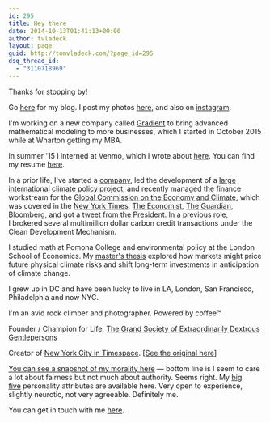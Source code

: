 ```yaml
---
id: 295
title: Hey there
date: 2014-10-13T01:41:13+00:00
author: tvladeck
layout: page
guid: http://tomvladeck.com/?page_id=295
dsq_thread_id:
  - "3110718969"
---
```

Thanks for stopping by!

Go <a href="http://tomvladeck.com/blog/" target="_blank">here</a> for my blog. I post my photos <a href="http://tomvladeck.tv" target="_blank">here</a>, and also on <a href="http://instagram.com/tomvladeck" target="_blank">instagram</a>.

I'm working on a new company called <a href="http://gradientmetrics.com" target="_blank">Gradient</a> to bring advanced mathematical modeling to more businesses, which I started in October 2015 while at Wharton getting my MBA.

In summer '15 I interned at Venmo, which I wrote about <a href="http://blog.venmo.com/2015/9/3/a-marketing-analytics-summer-internship-at-venmo" target="_blank">here</a>. You can find my resume <a href="http://tomvladeck.com/wp-content/uploads/2015/09/Thomas-Vladeck-29Aug2015.pdf" target="_blank">here</a>.

In a prior life, I've started a <a href="http://buildinghero.com" target="_blank">company</a>, led the development of a <a href="http://www.thepolicyclimate.org/" target="_blank">large international climate policy project</a>, and recently managed the finance workstream for the <a href="http://newclimateeconomy.net" target="_blank">Global Commission on the Economy and Climate</a>, which was covered in the <a href="http://www.nytimes.com/2014/09/16/science/earth/fixing-climate-change-may-add-no-costs-report-says.html" target="_blank">New York Times</a>, <a href="http://www.economist.com/news/briefing/21618682-policies-slow-down-warming-may-be-more-attractive-if-framed-ways-speeding-up-growth-try" target="_blank">The Economist</a>, <a href="http://www.theguardian.com/world/2014/sep/16/barack-obama-report-economy-grow-fight-climate-change-un-summit" target="_blank">The Guardian</a>, <a href="http://www.bloomberg.com/news/2014-09-16/fight-against-climate-change-seen-driving-economic-growth.html" target="_blank">Bloomberg</a>, and got a <a href="https://twitter.com/BarackObama/status/511890255348129792" target="_blank">tweet from the President</a>. In a previous role, I brokered several multimillion dollar carbon credit transactions under the Clean Development Mechanism.

I studied math at Pomona College and environmental policy at the London School of Economics. My <a href="http://tomvladeck.com/wp-content/uploads/2013/07/Thesis.pdf" target="_blank">master's thesis</a> explored how markets might price future physical climate risks and shift long-term investments in anticipation of climate change.

I grew up in DC and have been lucky to live in LA, London, San Francisco, Philadelphia and now NYC.

I'm an avid rock climber and photographer. Powered by coffee<b style="color: #252525;">™</b>

Founder / Champion for Life, <a href="http://thegrandsociety.com" target="_blank">The Grand Society of Extraordinarily Dextrous Gentlepersons</a>

Creator of <a href="http://blog.gradientmetrics.com/2017/12/07/new-york-city-in-timespace/" target="_blank">New York City in Timespace</a>. [<a title="Timespace Map of New York" href="http://tomvladeck.com/2015/09/05/introduction-to-the-timespace-map-of-new-york/" target="_blank">See the original here</a>]

<a href="http://files.tomvladeck.com/morality.html" target="_blank">You can see a snapshot of my morality here</a> — bottom line is I seem to care a lot about fairness but not much about authority. Seems right. My <a href="http://files.tomvladeck.com/big_five.htm">big five</a> personality attributes are available here. Very open to experience, slightly neurotic, not very agreeable. Definitely me.

You can get in touch with me <a href="http://tomvladeck.com/contact-me/" target="_blank">here</a>.